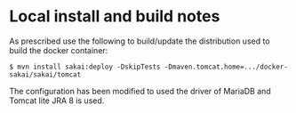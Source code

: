 # Local install and build notes

As prescribed use the following to build/update the distribution used to build the docker container:

    $ mvn install sakai:deploy -DskipTests -Dmaven.tomcat.home=.../docker-sakai/sakai/tomcat

The configuration has been modified to used the driver of MariaDB and Tomcat lite JRA 8 is used.
